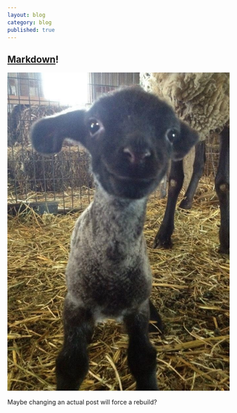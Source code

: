 ```yaml
---
layout: blog
category: blog
published: true
---
```


## [Markdown](http://daringfireball.net/projects/markdown/)!

![Sheeps!](/media/4BPDhRM.jpg)

Maybe changing an actual post will force a rebuild?
